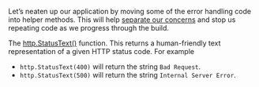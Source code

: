 Let’s neaten up our application by moving some of the error handling code into helper methods. This will help [separate our concerns](https://deviq.com/principles/separation-of-concerns) and stop us repeating code as we progress through the build.

The [http.StatusText()](https://pkg.go.dev/net/http/#StatusText) function. This returns a human-friendly text representation of a given HTTP status code.
For example
- `http.StatusText(400)` will return the string `Bad Request`.
- `http.StatusText(500)` will return the string `Internal Server Error`.
